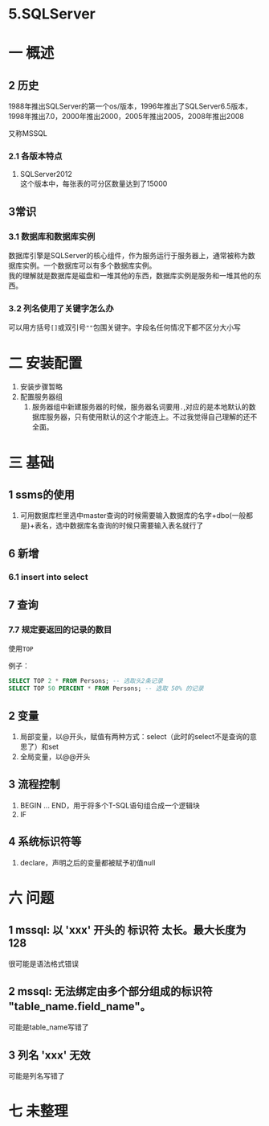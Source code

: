 # 5.SQLServer

# 一 概述
## 2 历史
1988年推出SQLServer的第一个os/版本，1996年推出了SQLServer6.5版本，1998年推出7.0，2000年推出2000，2005年推出2005，2008年推出2008  

又称MSSQL

### 2.1 各版本特点
1. SQLServer2012  
这个版本中，每张表的可分区数量达到了15000

## 3常识
### 3.1 数据库和数据库实例
数据库引擎是SQLServer的核心组件，作为服务运行于服务器上，通常被称为数据库实例。一个数据库可以有多个数据库实例。  
我的理解就是数据库是磁盘和一堆其他的东西，数据库实例是服务和一堆其他的东西。

### 3.2 列名使用了关键字怎么办
可以用方括号`[]`或双引号`""`包围关键字。字段名任何情况下都不区分大小写

# 二 安装配置
1. 安装步骤暂略
2. 配置服务器组
    1. 服务器组中新建服务器的时候，服务器名词要用`.`,对应的是本地默认的数据库服务器，只有使用默认的这个才能连上。不过我觉得自己理解的还不全面。
    
# 三 基础
## 1 ssms的使用
1. 可用数据库栏里选中master查询的时候需要输入数据库的名字+dbo(一般都是)+表名，选中数据库名查询的时候只需要输入表名就行了

## 6 新增
### 6.1 insert into select

## 7 查询
### 7.7 规定要返回的记录的数目
使用`TOP`

例子：
```sql
SELECT TOP 2 * FROM Persons; -- 选取头2条记录
SELECT TOP 50 PERCENT * FROM Persons; -- 选取 50% 的记录
```

## 2 变量
1. 局部变量，以@开头，赋值有两种方式：select（此时的select不是查询的意思了）和set
2. 全局变量，以@@开头

## 3 流程控制
1. BEGIN ... END，用于将多个T-SQL语句组合成一个逻辑块
2. IF

## 4 系统标识符等
1. declare，声明之后的变量都被赋予初值null

# 六 问题
## 1 mssql: 以 'xxx' 开头的 标识符 太长。最大长度为128
很可能是语法格式错误

## 2 mssql: 无法绑定由多个部分组成的标识符 "table_name.field_name"。
可能是table_name写错了

## 3  列名 'xxx' 无效
可能是列名写错了


# 七 未整理